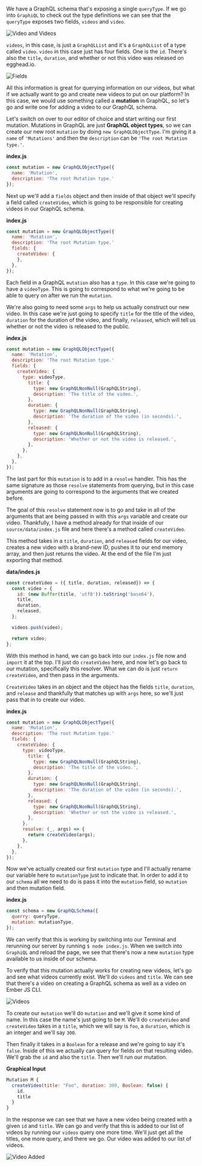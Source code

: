 We have a GraphQL schema that's exposing a single `queryType`. If we go into `GraphiQL` to check out the type definitions we can see that the `queryType` exposes two fields, `videos` and `video`.

![Video and Videos](../images/javascript-write-a-graphql-mutation-video-and-videos.png)

`videos`, in this case, is just a `GraphQLList` and it's a `GraphQLList` of a type called `video`. `video` in this case just has four fields. One is the `id`. There's also the `title`, `duration`, and whether or not this video was released on egghead.io.

![Fields](../images/javascript-write-a-graphql-mutation-fields.png)

All this information is great for querying information on our videos, but what if we actually want to go and create new videos to put on our platform? In this case, we would use something called a **mutation** in GraphQL, so let's go and write one for adding a video to our GraphQL schema.

Let's switch on over to our editor of choice and start writing our first mutation. Mutations in GraphQL are just **GraphQL object types**, so we can create our new root `mutation` by doing `new GraphQLObjectType`. I'm giving it a `name` of `'Mutations'` and then the `description` can be `'The root Mutation type.'`.

**index.js**
```javascript
const mutation = new GraphQLObjectType({
  name: 'Mutation',
  description: 'The root Mutation type.'
});
```

Next up we'll add a `fields` object and then inside of that object we'll specify a field called `createVideo`, which is going to be responsible for creating videos in our GraphQL schema.

**index.js**
```javascript
const mutation = new GraphQLObjectType({
  name: 'Mutation',
  description: 'The root Mutation type.'
  fields: {
    createVideo: {
    },
  },
});
```

Each field in a GraphQL `mutation` also has a `type`. In this case we're going to have a `videoType`. This is going to correspond to what we're going to be able to query on after we run the `mutation`.

We're also going to need some `args` to help us actually construct our new video. In this case we're just going to specify `title` for the title of the video, `duration` for the duration of the video, and finally, `released`, which will tell us whether or not the video is released to the public.

**index.js**
```javascript
const mutation = new GraphQLObjectType({
  name: 'Mutation',
  description: 'The root Mutation type.'
  fields: {
    createVideo: {
      type: videoType,
        title: {
          type: new GraphQLNonNull(GraphQLString),
          description: 'The title of the video.',
        },
        duration: {
          type: new GraphQLNonNull(GraphQLString),
          description: 'The duration of the video (in seconds).',
        },
        released: {
          type: new GraphQLNonNull(GraphQLString),
          description: 'Whether or not the video is released.',
        },
      },
    },
  },
});
```

The last part for this `mutation` is to add in a `resolve` handler. This has the same signature as those `resolve` statements from querying, but in this case arguments are going to correspond to the arguments that we created before.

The goal of this `resolve` statement now is to go and take in all of the arguments that are being passed in with this `args` variable and create our video. Thankfully, I have a method already for that inside of our `source/data/index.js` file and here there's a method called `createVideo`.

This method takes in a `title`, `duration`, and `released` fields for our video, creates a new video with a brand-new ID, pushes it to our end memory array, and then just returns the video. At the end of the file I'm just exporting that method.

**data/indes.js**
```javascript
const createVideo = ({ title, duration, released}) => {
  const video = {
    id: (new Buffer(title, 'utf8')).toString('base64'),
    title,
    duration,
    released,
  };

  videos.push(video);

  return video;
};
```

With this method in hand, we can go back into our `index.js` file now and `import` it at the top. I'll just do `createVideo` here, and now let's go back to our mutation, specifically this resolver. What we can do is just `return createVideo`, and then pass in the arguments.

`CreateVideo` takes in an object and the object has the fields `title`, `duration`, and `release` and thankfully that matches up with `args` here, so we'll just pass that in to create our video.

**index.js**
```javascript
const mutation = new GraphQLObjectType({
  name: 'Mutation',
  description: 'The root Mutation type.'
  fields: {
    createVideo: {
      type: videoType,
        title: {
          type: new GraphQLNonNull(GraphQLString),
          description: 'The title of the video.',
        },
        duration: {
          type: new GraphQLNonNull(GraphQLString),
          description: 'The duration of the video (in seconds).',
        },
        released: {
          type: new GraphQLNonNull(GraphQLString),
          description: 'Whether or not the video is released.',
        },
      },
      resolve: (_, args) => {
        return createVideo(args);
      },
    },
  },
});
```

Now we've actually created our first `mutation` type and I'll actually rename our variable here to `mutationType` just to indicate that. In order to add it to our `schema` all we need to do is pass it into the `mutation` field, so `mutation` and then mutation field.

**index.js**
```javascript
const schema = new GraphQLSchema({
  querry: queryType,
  mutation: mutationType, 
});
```

We can verify that this is working by switching into our Terminal and rerunning our server by running `$ node index.js`. When we switch into `GraphiQL` and reload the page, we see that there's now a new `mutation` type available to us inside of our schema.

To verify that this mutation actually works for creating new videos, let's go and see what videos currently exist. We'll do `videos` and `title`. We can see that there's a video on creating a GraphQL schema as well as a video on Ember JS CLI.

![Videos](../images/javascript-write-a-graphql-mutation-videos.png)

To create our `mutation` we'll do `mutation` and we'll give it some kind of name. In this case the name's just going to be `M`. We'll do `createVideo` and `createVideo` takes in a `title`, which we will say is `foo`, a `duration`, which is an integer and we'll say `300`.

Then finally it takes in a `Boolean` for a release and we're going to say it's `false`. Inside of this we actually can query for fields on that resulting video. We'll grab the `id` and also the `title`. Then we'll run our mutation.

**Graphical Input**
```javascript 
Mutation M {
  createVideo(title: "Foo", duration: 300, Boolean: false) {
    id, 
    title
  }
}
```

In the response we can see that we have a new video being created with a given `id` and `title`. We can go and verify that this is added to our list of videos by running our `videos` query one more time. We'll just get all the titles, one more query, and there we go. Our video was added to our list of videos.

![Video Added](../images/javascript-write-a-graphql-mutation-video-added.png)
